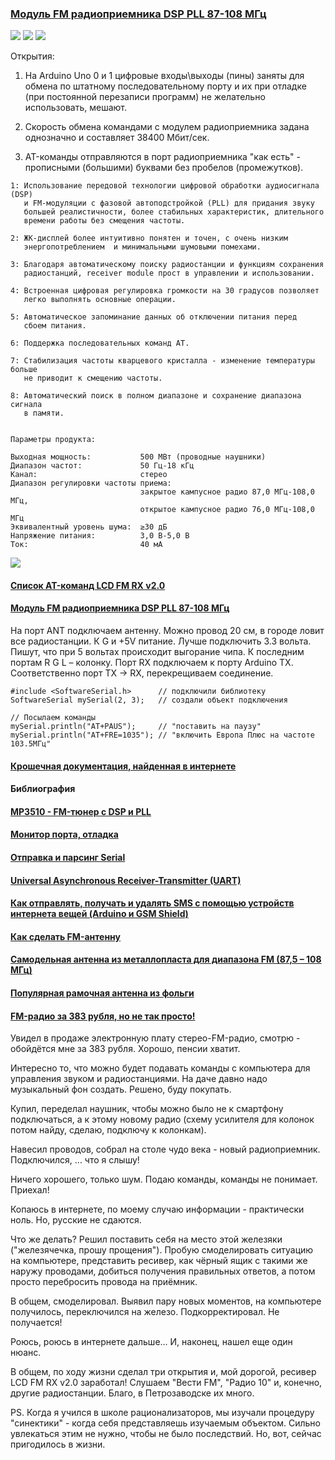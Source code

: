 ### [Модуль FM радиоприемника DSP PLL 87-108 МГц](https://dzen.ru/a/ZDef2RUfcHalN5CO)

![](DSP-PLL-verh.jpg)
![](DSP-PLL-niz.jpg)
![](pins-LCD-FM-RX-v2_0.jpg)

Открытия:

1. На Arduino Uno 0 и 1 цифровые входы\выходы (пины) заняты для обмена по штатному последовательному порту и их при отладке (при постоянной перезаписи программ) не желательно использовать, мешают.

2. Скорость обмена командами с модулем радиоприемника задана однозначно и составляет 38400 Мбит/сек.

3. AT-команды отправляются в порт радиоприемника "как есть" - прописными (большими) буквами без пробелов (промежутков). 

```
1: Использование передовой технологии цифровой обработки аудиосигнала (DSP)
   и FM-модуляции с фазовой автоподстройкой (PLL) для придания звуку 
   большей реалистичности, более стабильных характеристик, длительного 
   времени работы без смещения частоты.
   
2: ЖК-дисплей более интуитивно понятен и точен, с очень низким
   энергопотреблением  и минимальными шумовыми помехами.
   
3: Благодаря автоматическому поиску радиостанции и функциям сохранения
   радиостанций, receiver module прост в управлении и использовании.
    
4: Встроенная цифровая регулировка громкости на 30 градусов позволяет 
   легко выполнять основные операции.
   
5: Автоматическое запоминание данных об отключении питания перед 
   сбоем питания.
   
6: Поддержка последовательных команд AT.

7: Стабилизация частоты кварцевого кристалла - изменение температуры больше 
   не приводит к смещению частоты.
   
8: Автоматический поиск в полном диапазоне и сохранение диапазона сигнала 
   в памяти.
 
 
Параметры продукта:
 
Выходная мощность:           500 МВт (проводные наушники)
Диапазон частот:             50 Гц-18 кГц
Канал:                       стерео
Диапазон регулировки частоты приема:
                             закрытое кампусное радио 87,0 МГц-108,0 МГц, 
                             открытое кампусное радио 76,0 МГц-108,0 МГц
Эквивалентный уровень шума:  ≥30 дБ
Напряжение питания:          3,0 В-5,0 В
Ток:                         40 мА
```
![](modul-fm-radiopriemnika-dsp-pll-87-108-mgc.webp)

#### [Список AT-команд LCD FM RX v2.0](AT-comands_FM_module.html)


#### [Модуль FM радиоприемника DSP PLL 87-108 МГц](https://dzen.ru/a/ZDef2RUfcHalN5CO)

На порт ANT подключаем антенну. Можно провод 20 см, в городе ловит все радиостанции. К G и +5V питание. Лучше подключить 3.3 вольта. Пишут, что при 5 вольтах происходит выгорание чипа. К последним портам R G L – колонку. Порт RX подключаем к порту Arduino TX. Соответственно порт TX -> RX, перекрещиваем соединение.

```
#include <SoftwareSerial.h>      // подключили библиотеку
SoftwareSerial mySerial(2, 3);   // создали объект подключения

// Посылаем команды
mySerial.println("AT+PAUS");     // "поставить на паузу"
mySerial.println("AT+FRE=1035"); // "включить Европа Плюс на частоте 103.5МГц"
```

#### [Крошечная документация, найденная в интернете](kroshechnaya-dokumentaciya-najdennaya-v-internete/kroshechnaya-dokumentaciya-najdennaya-v-internete.md)

#### Библиография

#### [MP3510 - FM-тюнер с DSP и PLL](https://www.rlocman.ru/review/article.html?di=454049)

#### [Монитор порта, отладка](https://alexgyver.ru/lessons/serial/#отправка-и-парсинг)

#### [Отправка и парсинг Serial](https://alexgyver.ru/lessons/parsing/) 

#### [Universal Asynchronous Receiver-Transmitter (UART)](https://docs.arduino.cc/learn/communication/uart/)

#### [Как отправлять, получать и удалять SMS с помощью устройств интернета вещей (Arduino и GSM Shield)](https://www.codeproject.com/Articles/886784/How-to-Send-Receive-and-Delete-SMS-with-IOT-Device)


#### [Как сделать FM-антенну](https://www.wikihow.com/Make-an-FM-Antenna)

#### [Самодельная антенна из металлопласта для диапазона FM (87,5 – 108 МГц)](https://dzen.ru/a/Y6xhiTcsUwHCUG8d)

#### [Популярная рамочная антенна из фольги](https://samodelino.ru/antenny-svoimi-rukami/antenna-dlya-radio-fm.html)

#### [FM-радио за 383 рубля, но не так просто!]()

Увидел в продаже электронную плату стерео-FM-радио, смотрю - обойдётся мне за 383 рубля. Хорошо, пенсии хватит. 

Интересно то, что можно будет подавать команды с компьютера для управления звуком и радиостанциями.  На даче давно надо музыкальный фон создать. Решено,
буду покупать. 

Купил, переделал наушник, чтобы можно было не к смартфону подключаться, а к этому новому радио (схему усилителя для колонок потом найду, сделаю, подключу к колонкам).

Навесил проводов, собрал на столе чудо века - новый радиоприемник. Подключился, ... что я слышу!

Ничего хорошего, только шум. Подаю команды, команды не понимает. Приехал!

Копаюсь в интернете, по моему случаю информации - практически ноль. Но, русские не сдаются.

Что же делать? Решил поставить себя на место этой железяки ("железячечка, прошу прощения"). Пробую смоделировать ситуацию на компьютере, представить ресивер, как чёрный ящик с такими же наружу проводами, добиться получения правильных ответов, а потом просто перебросить провода на приёмник.

В общем, смоделировал. Выявил пару новых моментов,  на компьютере получилось, переключился на железо. Подкорректировал. Не получается! 

Роюсь, роюсь в интернете дальше... И, наконец, нашел еще один нюанс. 

В общем, по ходу жизни сделал три открытия и, мой дорогой, ресивер LCD FM RX v2.0 заработал! Слушаем "Вести FM", "Радио 10" и, конечно, другие радиостанции. Благо, в Петрозаводске их много.

PS. Когда я учился в школе рационализаторов, мы изучали процедуру "синектики" - когда себя представляешь изучаемым объектом. Сильно увлекаться этим не нужно, чтобы не было последствий. Но, вот, сейчас пригодилось в жизни.